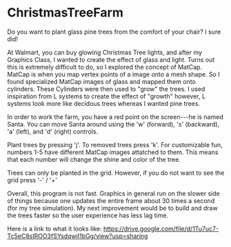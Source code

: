 # ChristmasTreeFarm
Do you want to plant glass pine trees from the comfort of your chair? I sure did!


At Walmart, you can buy glowing Christmas Tree lights, and after my Graphics Class, I wanted to create the effect of glass and light. Turns out this is extremely difficult to do, so I explored the concept of MatCap. MatCap is when you map vertex points of a image onto a mesh shape. So I found specialized MatCap images of glass and mapped them onto cylinders. These Cylinders were then used to "grow" the trees. I used inspiration from L systems to create the effect of "growth" however, L systems look more like decidous trees whereas I wanted pine trees.

In order to work the farm, you have a red point on the screen---he is named Santa. You can move Santa around using the 'w' (forward), 's' (backward), 'a' (left), and 'd' (right) controls. 

Plant trees by pressing 'j'. To removed trees press 'k'.
For customizable fun, numbers 1-5 have different MatCap images attatched to them. This means that each number will change the shine and color of the tree. 

Trees can only be planted in the grid. However, if you do not want to see the grid press '-' / '+'

Overall, this program is not fast. Graphics in general run on the slower side of things because one updates the entire frame about 30 times a second (for my tree simulation). My next improvement would be to build and draw the trees faster so the user experience has less lag time.

Here is a link to what it looks like:
https://drive.google.com/file/d/1Tu7uc7-Tc5eC8sIROO3fSYsdqwjI1bGg/view?usp=sharing
